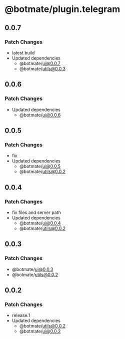 # @botmate/plugin.telegram

## 0.0.7

### Patch Changes

- latest build
- Updated dependencies
  - @botmate/ui@0.0.7
  - @botmate/utils@0.0.3

## 0.0.6

### Patch Changes

- Updated dependencies
  - @botmate/ui@0.0.6

## 0.0.5

### Patch Changes

- fix
- Updated dependencies
  - @botmate/ui@0.0.5
  - @botmate/utils@0.0.2

## 0.0.4

### Patch Changes

- fix files and server path
- Updated dependencies
  - @botmate/ui@0.0.4
  - @botmate/utils@0.0.2

## 0.0.3

### Patch Changes

- @botmate/ui@0.0.3
- @botmate/utils@0.0.2

## 0.0.2

### Patch Changes

- release.1
- Updated dependencies
  - @botmate/utils@0.0.2
  - @botmate/ui@0.0.2
